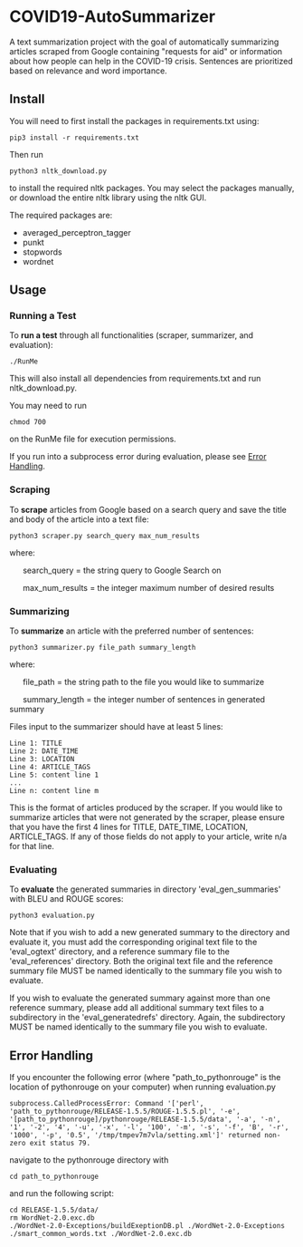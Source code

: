 # COVID19-AutoSummarizer

A text summarization project with the goal of automatically summarizing articles scraped from Google containing "requests for aid" or information about how people can help in the COVID-19 crisis. Sentences are prioritized based on relevance and word importance.

## Install

You will need to first install the packages in requirements.txt using:
```
pip3 install -r requirements.txt
```
Then run
```
python3 nltk_download.py
```
to install the required nltk packages. You may select the packages manually, or download the entire nltk library using the nltk GUI.


The required packages are:
- averaged_perceptron_tagger
- punkt
- stopwords
- wordnet          

## Usage

### Running a Test
To **run a test** through all functionalities (scraper, summarizer, and evaluation):
```
./RunMe
```
This will also install all dependencies from requirements.txt and run nltk_download.py.


You may need to run
```
chmod 700
```
on the RunMe file for execution permissions.


If you run into a subprocess error during evaluation, please see [Error Handling](#Error-Handling).




### Scraping
To **scrape** articles from Google based on a search query and save the title and body of the article into a text file:
```
python3 scraper.py search_query max_num_results
```
where:

&nbsp;&nbsp;&nbsp;&nbsp;&nbsp;&nbsp;search_query = the string query to Google Search on

&nbsp;&nbsp;&nbsp;&nbsp;&nbsp;&nbsp;max_num_results = the integer maximum number of desired results




### Summarizing
To **summarize** an article with the preferred number of sentences:
```
python3 summarizer.py file_path summary_length
```
where:

&nbsp;&nbsp;&nbsp;&nbsp;&nbsp;&nbsp;file_path = the string path to the file you would like to summarize

&nbsp;&nbsp;&nbsp;&nbsp;&nbsp;&nbsp;summary_length = the integer number of sentences in generated summary



Files input to the summarizer should have at least 5 lines:
```
Line 1: TITLE
Line 2: DATE_TIME
Line 3: LOCATION
Line 4: ARTICLE_TAGS
Line 5: content line 1
...
Line n: content line m
```
This is the format of articles produced by the scraper. If you would like to summarize articles that were not generated by the scraper, please ensure that you have the first 4 lines for TITLE, DATE_TIME, LOCATION, ARTICLE_TAGS. If any of those fields do not apply to your article, write n/a for that line.



### Evaluating
To **evaluate** the generated summaries in directory 'eval_gen_summaries' with BLEU and ROUGE scores:
```
python3 evaluation.py
```
Note that if you wish to add a new generated summary to the directory and evaluate it, you must add the corresponding original text file to the 'eval_ogtext' directory, and a reference summary file to the 'eval_references' directory. Both the original text file and the reference summary file MUST be named identically to the summary file you wish to evaluate.


If you wish to evaluate the generated summary against more than one reference summary, please add all additional summary text files to a subdirectory in the 'eval_generatedrefs' directory. Again, the subdirectory MUST be named identically to the summary file you wish to evaluate.



## Error Handling

If you encounter the following error (where "path_to_pythonrouge" is the location of pythonrouge on your computer) when running evaluation.py
```
subprocess.CalledProcessError: Command '['perl', 'path_to_pythonrouge/RELEASE-1.5.5/ROUGE-1.5.5.pl', '-e', '[path_to_pythonrouge]/pythonrouge/RELEASE-1.5.5/data', '-a', '-n', '1', '-2', '4', '-u', '-x', '-l', '100', '-m', '-s', '-f', 'B', '-r', '1000', '-p', '0.5', '/tmp/tmpev7m7vla/setting.xml']' returned non-zero exit status 79.
```
navigate to the pythonrouge directory with
```
cd path_to_pythonrouge
```
and run the following script:
```
cd RELEASE-1.5.5/data/
rm WordNet-2.0.exc.db
./WordNet-2.0-Exceptions/buildExeptionDB.pl ./WordNet-2.0-Exceptions ./smart_common_words.txt ./WordNet-2.0.exc.db
```
